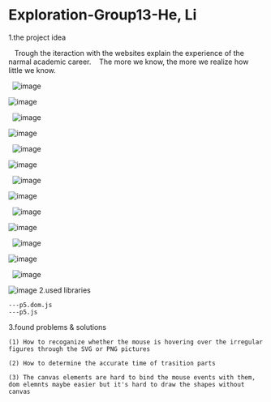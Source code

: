 # Exploration-Group13-He, Li




1.the project idea

    Trough the iteraction with the websites explain the experience of the narmal academic career.
    The more we know, the more we realize how little we know.
 
    
   ![image](https://github.com/snow1991bloom/Exploration/blob/master/pictures/Exploration_%E9%A1%B5%E9%9D%A2_01.jpg?raw=true)
   
   ![image](https://github.com/snow1991bloom/Exploration/blob/master/pictures/Exploration_%E9%A1%B5%E9%9D%A2_02.jpg?raw=true)
   
   ![image](https://github.com/snow1991bloom/Exploration/blob/master/pictures/Exploration_%E9%A1%B5%E9%9D%A2_03.jpg?raw=true)
   
   ![image](https://github.com/snow1991bloom/Exploration/blob/master/pictures/Exploration_%E9%A1%B5%E9%9D%A2_04.jpg?raw=true)    
   
   ![image](https://github.com/snow1991bloom/Exploration/blob/master/pictures/Exploration_%E9%A1%B5%E9%9D%A2_05.jpg?raw=true)
   
   ![image](https://github.com/snow1991bloom/Exploration/blob/master/pictures/Exploration_%E9%A1%B5%E9%9D%A2_06.jpg?raw=true)
   
   ![image](https://github.com/snow1991bloom/Exploration/blob/master/pictures/Exploration_%E9%A1%B5%E9%9D%A2_07.jpg?raw=true)
   
   ![image](https://github.com/snow1991bloom/Exploration/blob/master/pictures/Exploration_%E9%A1%B5%E9%9D%A2_08.jpg?raw=true)    
   
   ![image](https://github.com/snow1991bloom/Exploration/blob/master/pictures/Exploration_%E9%A1%B5%E9%9D%A2_09.jpg?raw=true)
   
   ![image](https://github.com/snow1991bloom/Exploration/blob/master/pictures/Exploration_%E9%A1%B5%E9%9D%A2_10.jpg?raw=true)
   
   ![image](https://github.com/snow1991bloom/Exploration/blob/master/pictures/Exploration_%E9%A1%B5%E9%9D%A2_11.jpg?raw=true)
   
   ![image](https://github.com/snow1991bloom/Exploration/blob/master/pictures/Exploration_%E9%A1%B5%E9%9D%A2_12.jpg?raw=true) 
   
   ![image](https://github.com/snow1991bloom/Exploration/blob/master/pictures/Exploration_%E9%A1%B5%E9%9D%A2_13.jpg?raw=true)
   
   ![image](https://github.com/snow1991bloom/Exploration/blob/master/pictures/Exploration_%E9%A1%B5%E9%9D%A2_14.jpg?raw=true) 
2.used libraries

    ---p5.dom.js
    ---p5.js
    
3.found problems & solutions

    (1) How to recoganize whether the mouse is hovering over the irregular figures through the SVG or PNG pictures
    
    (2) How to determine the accurate time of trasition parts
    
    (3) The canvas elements are hard to bind the mouse events with them, dom elemnts maybe easier but it's hard to draw the shapes without canvas
